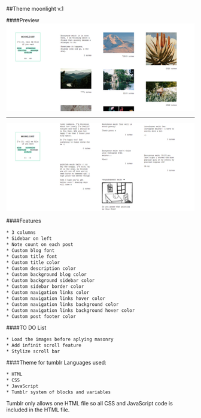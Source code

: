##Theme moonlight v.1

####Preview
![alt tag](https://raw.githubusercontent.com/milebza/moonlight/master/assets/theme-preview1.jpg)
* * * *
![alt tag](https://raw.githubusercontent.com/milebza/moonlight/master/assets/theme-preview2.jpg)

####Features

	* 3 columns
	* Sidebar on left
	* Note count on each post
	* Custom blog font
	* Custom title font
	* Custom title color
	* Custom description color
	* Custom background blog color
	* Custom background sidebar color
	* Custom sidebar border color
	* Custom navigation links color
	* Custom navigation links hover color
	* Custom navigation links background color
	* Custom navigation links background hover color
	* Custom post footer color

####TO DO List

	* Load the images before aplying masonry
	* Add infinit scroll feature
	* Stylize scroll bar

####Theme for tumblr 
Languages used:

	* HTML 
	* CSS 
	* JavaScript
	* Tumblr system of blocks and variables

Tumblr only allows one HTML file so all CSS and JavaScript code is included in the HTML file.
